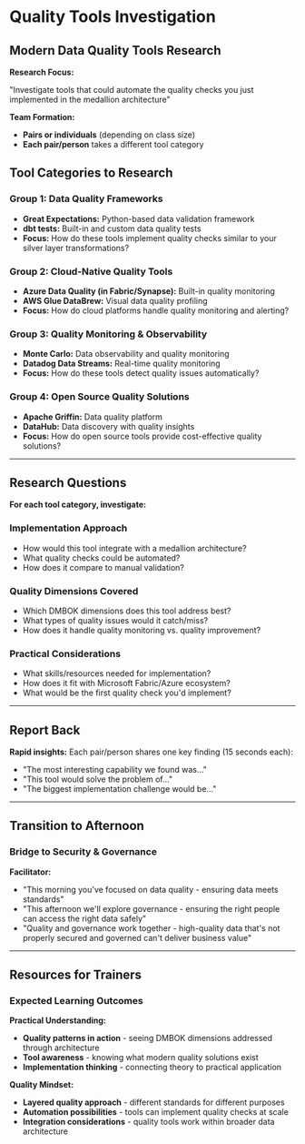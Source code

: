 # Quality Tools Investigation

## Modern Data Quality Tools Research

**Research Focus:**

"Investigate tools that could automate the quality checks you just implemented in the medallion architecture"

**Team Formation:**

- **Pairs or individuals** (depending on class size)
- **Each pair/person** takes a different tool category

## Tool Categories to Research

### Group 1: Data Quality Frameworks

- **Great Expectations:** Python-based data validation framework
- **dbt tests:** Built-in and custom data quality tests
- **Focus:** How do these tools implement quality checks similar to your silver layer transformations?

### Group 2: Cloud-Native Quality Tools

- **Azure Data Quality (in Fabric/Synapse):** Built-in quality monitoring
- **AWS Glue DataBrew:** Visual data quality profiling
- **Focus:** How do cloud platforms handle quality monitoring and alerting?

### Group 3: Quality Monitoring & Observability

- **Monte Carlo:** Data observability and quality monitoring
- **Datadog Data Streams:** Real-time quality monitoring
- **Focus:** How do these tools detect quality issues automatically?

### Group 4: Open Source Quality Solutions

- **Apache Griffin:** Data quality platform
- **DataHub:** Data discovery with quality insights
- **Focus:** How do open source tools provide cost-effective quality solutions?

---

## Research Questions

**For each tool category, investigate:**

### Implementation Approach

- How would this tool integrate with a medallion architecture?
- What quality checks could be automated?
- How does it compare to manual validation?

### Quality Dimensions Covered

- Which DMBOK dimensions does this tool address best?
- What types of quality issues would it catch/miss?
- How does it handle quality monitoring vs. quality improvement?

### Practical Considerations

- What skills/resources needed for implementation?
- How does it fit with Microsoft Fabric/Azure ecosystem?
- What would be the first quality check you'd implement?

---

## Report Back

**Rapid insights:** Each pair/person shares one key finding (15 seconds each):

- "The most interesting capability we found was..."
- "This tool would solve the problem of..."
- "The biggest implementation challenge would be..."

---

## Transition to Afternoon

### Bridge to Security & Governance

**Facilitator:**

- "This morning you've focused on data quality - ensuring data meets standards"
- "This afternoon we'll explore governance - ensuring the right people can access the right data safely"
- "Quality and governance work together - high-quality data that's not properly secured and governed can't deliver business value"

---

## Resources for Trainers

### Expected Learning Outcomes

**Practical Understanding:**

- **Quality patterns in action** - seeing DMBOK dimensions addressed through architecture
- **Tool awareness** - knowing what modern quality solutions exist
- **Implementation thinking** - connecting theory to practical application

**Quality Mindset:**

- **Layered quality approach** - different standards for different purposes
- **Automation possibilities** - tools can implement quality checks at scale
- **Integration considerations** - quality tools work within broader data architecture
